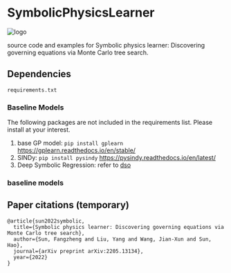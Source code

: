 # SymbolicPhysicsLearner

![logo](https://github.com/isds-neu/SymbolicPhysicsLearner/blob/main/logo-png.png?raw=true)

source code and examples for Symbolic physics learner: Discovering governing equations via Monte Carlo tree search. 

## Dependencies

`requirements.txt`

### Baseline Models
The following packages are not included in the requirements list. Please install at your interest. 

1. base GP model: `pip install gplearn` https://gplearn.readthedocs.io/en/stable/
2. SINDy: `pip install pysindy` https://pysindy.readthedocs.io/en/latest/
3. Deep Symbolic Regression: refer to [dso](https://github.com/brendenpetersen/deep-symbolic-optimization)

### baseline models





## Paper citations (temporary) 
```
@article{sun2022symbolic,
  title={Symbolic physics learner: Discovering governing equations via Monte Carlo tree search},
  author={Sun, Fangzheng and Liu, Yang and Wang, Jian-Xun and Sun, Hao},
  journal={arXiv preprint arXiv:2205.13134},
  year={2022}
}
```
